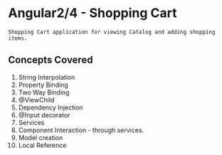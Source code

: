 # Angular2/4 - Shopping Cart
 
    Shopping Cart application for viewing Catalog and adding shopping items.

## Concepts Covered

   1. String Interpolation
   2. Property Binding
   3. Two Way Binding
   4. @ViewChild
   5. Dependency Injection
   6. @Input decorator
   7. Services
   8. Component Interaction - through services.
   9. Model creation
   10. Local Reference   
